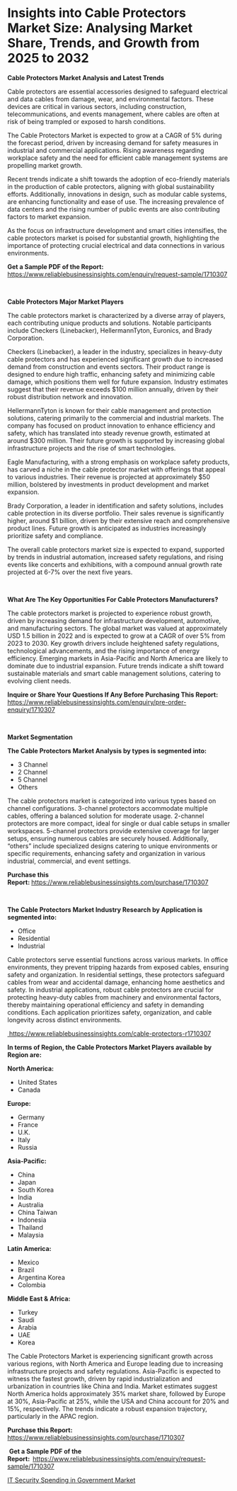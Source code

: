 <p><h1>Insights into Cable Protectors Market Size: Analysing Market Share, Trends, and Growth from 2025 to 2032</h1></p><p><strong>Cable Protectors Market Analysis and Latest Trends</strong></p>
<p><p>Cable protectors are essential accessories designed to safeguard electrical and data cables from damage, wear, and environmental factors. These devices are critical in various sectors, including construction, telecommunications, and events management, where cables are often at risk of being trampled or exposed to harsh conditions.</p><p>The Cable Protectors Market is expected to grow at a CAGR of 5% during the forecast period, driven by increasing demand for safety measures in industrial and commercial applications. Rising awareness regarding workplace safety and the need for efficient cable management systems are propelling market growth. </p><p>Recent trends indicate a shift towards the adoption of eco-friendly materials in the production of cable protectors, aligning with global sustainability efforts. Additionally, innovations in design, such as modular cable systems, are enhancing functionality and ease of use. The increasing prevalence of data centers and the rising number of public events are also contributing factors to market expansion. </p><p>As the focus on infrastructure development and smart cities intensifies, the cable protectors market is poised for substantial growth, highlighting the importance of protecting crucial electrical and data connections in various environments.</p></p>
<p><strong>Get a Sample PDF of the Report:&nbsp;</strong> <a href="https://www.reliablebusinessinsights.com/enquiry/request-sample/1710307?utm_campaign=1119&utm_medium=2&utm_source=Github&utm_content=ia&utm_term=10012025&utm_id=cable-protectors">https://www.reliablebusinessinsights.com/enquiry/request-sample/1710307</a></p>
<p>&nbsp;</p>
<p><strong>Cable Protectors Major Market Players</strong></p>
<p><p>The cable protectors market is characterized by a diverse array of players, each contributing unique products and solutions. Notable participants include Checkers (Linebacker), HellermannTyton, Euronics, and Brady Corporation.</p><p>Checkers (Linebacker), a leader in the industry, specializes in heavy-duty cable protectors and has experienced significant growth due to increased demand from construction and events sectors. Their product range is designed to endure high traffic, enhancing safety and minimizing cable damage, which positions them well for future expansion. Industry estimates suggest that their revenue exceeds $100 million annually, driven by their robust distribution network and innovation.</p><p>HellermannTyton is known for their cable management and protection solutions, catering primarily to the commercial and industrial markets. The company has focused on product innovation to enhance efficiency and safety, which has translated into steady revenue growth, estimated at around $300 million. Their future growth is supported by increasing global infrastructure projects and the rise of smart technologies.</p><p>Eagle Manufacturing, with a strong emphasis on workplace safety products, has carved a niche in the cable protector market with offerings that appeal to various industries. Their revenue is projected at approximately $50 million, bolstered by investments in product development and market expansion.</p><p>Brady Corporation, a leader in identification and safety solutions, includes cable protection in its diverse portfolio. Their sales revenue is significantly higher, around $1 billion, driven by their extensive reach and comprehensive product lines. Future growth is anticipated as industries increasingly prioritize safety and compliance.</p><p>The overall cable protectors market size is expected to expand, supported by trends in industrial automation, increased safety regulations, and rising events like concerts and exhibitions, with a compound annual growth rate projected at 6-7% over the next five years.</p></p>
<p>&nbsp;</p>
<p><strong>What Are The Key Opportunities For Cable Protectors Manufacturers?</strong></p>
<p><p>The cable protectors market is projected to experience robust growth, driven by increasing demand for infrastructure development, automotive, and manufacturing sectors. The global market was valued at approximately USD 1.5 billion in 2022 and is expected to grow at a CAGR of over 5% from 2023 to 2030. Key growth drivers include heightened safety regulations, technological advancements, and the rising importance of energy efficiency. Emerging markets in Asia-Pacific and North America are likely to dominate due to industrial expansion. Future trends indicate a shift toward sustainable materials and smart cable management solutions, catering to evolving client needs.</p></p>
<p><strong>Inquire or Share Your Questions If Any Before Purchasing This Report:</strong> <a href="https://www.reliablebusinessinsights.com/enquiry/pre-order-enquiry/1710307?utm_campaign=1119&utm_medium=2&utm_source=Github&utm_content=ia&utm_term=10012025&utm_id=cable-protectors">https://www.reliablebusinessinsights.com/enquiry/pre-order-enquiry/1710307</a></p>
<p>&nbsp;</p>
<p><strong>Market Segmentation</strong></p>
<p><strong>The Cable Protectors Market Analysis by types is segmented into:</strong></p>
<p><ul><li>3 Channel</li><li>2 Channel</li><li>5 Channel</li><li>Others</li></ul></p>
<p><p>The cable protectors market is categorized into various types based on channel configurations. 3-channel protectors accommodate multiple cables, offering a balanced solution for moderate usage. 2-channel protectors are more compact, ideal for single or dual cable setups in smaller workspaces. 5-channel protectors provide extensive coverage for larger setups, ensuring numerous cables are securely housed. Additionally, “others” include specialized designs catering to unique environments or specific requirements, enhancing safety and organization in various industrial, commercial, and event settings.</p></p>
<p><strong>Purchase this Report:&nbsp;</strong><a href="https://www.reliablebusinessinsights.com/purchase/1710307?utm_campaign=1119&utm_medium=2&utm_source=Github&utm_content=ia&utm_term=10012025&utm_id=cable-protectors">https://www.reliablebusinessinsights.com/purchase/1710307</a></p>
<p>&nbsp;</p>
<p><strong>The Cable Protectors Market Industry Research by Application is segmented into:</strong></p>
<p><ul><li>Office</li><li>Residential</li><li>Industrial</li></ul></p>
<p><p>Cable protectors serve essential functions across various markets. In office environments, they prevent tripping hazards from exposed cables, ensuring safety and organization. In residential settings, these protectors safeguard cables from wear and accidental damage, enhancing home aesthetics and safety. In industrial applications, robust cable protectors are crucial for protecting heavy-duty cables from machinery and environmental factors, thereby maintaining operational efficiency and safety in demanding conditions. Each application prioritizes safety, organization, and cable longevity across distinct environments.</p></p>
<p><a href="https://www.reliablebusinessinsights.com/cable-protectors-r1710307?utm_campaign=1119&utm_medium=2&utm_source=Github&utm_content=ia&utm_term=10012025&utm_id=cable-protectors">&nbsp;https://www.reliablebusinessinsights.com/cable-protectors-r1710307</a></p>
<p><strong>In terms of Region, the Cable Protectors Market Players available by Region are:</strong></p>
<p>
    <p> <strong> North America: </strong>
        <ul>
            <li>United States</li>
            <li>Canada</li>
        </ul>
        </p> 
    <p> <strong> Europe: </strong>
        <ul>
            <li>Germany</li>
            <li>France</li>
            <li>U.K.</li>
            <li>Italy</li>
            <li>Russia</li>
        </ul>
        </p> 
    <p> <strong> Asia-Pacific: </strong>
        <ul>
            <li>China</li>
            <li>Japan</li>
            <li>South Korea</li>
            <li>India</li>
            <li>Australia</li>
            <li>China Taiwan</li>
            <li>Indonesia</li>
            <li>Thailand</li>
            <li>Malaysia</li>
        </ul>
        </p> 
    <p> <strong> Latin America: </strong>
        <ul>
            <li>Mexico</li>
            <li>Brazil</li>
            <li>Argentina Korea</li>
            <li>Colombia</li>
        </ul>
        </p> 
    <p> <strong> Middle East & Africa: </strong>
        <ul>
            <li>Turkey</li>
            <li>Saudi</li>
            <li>Arabia</li>
            <li>UAE</li>
            <li>Korea</li>
        </ul>
    </p>
    </p>
<p><p>The Cable Protectors Market is experiencing significant growth across various regions, with North America and Europe leading due to increasing infrastructure projects and safety regulations. Asia-Pacific is expected to witness the fastest growth, driven by rapid industrialization and urbanization in countries like China and India. Market estimates suggest North America holds approximately 35% market share, followed by Europe at 30%, Asia-Pacific at 25%, while the USA and China account for 20% and 15%, respectively. The trends indicate a robust expansion trajectory, particularly in the APAC region.</p></p>
<p><strong>Purchase this Report: </strong><a href="https://www.reliablebusinessinsights.com/purchase/1710307?utm_campaign=1119&utm_medium=2&utm_source=Github&utm_content=ia&utm_term=10012025&utm_id=cable-protectors">https://www.reliablebusinessinsights.com/purchase/1710307</a></p>
<p>&nbsp;<strong>Get a Sample PDF of the Report:&nbsp;&nbsp;</strong><a href="https://www.reliablebusinessinsights.com/enquiry/request-sample/1710307?utm_campaign=1119&utm_medium=2&utm_source=Github&utm_content=ia&utm_term=10012025&utm_id=cable-protectors">https://www.reliablebusinessinsights.com/enquiry/request-sample/1710307</a></p>
<p><strong></strong></p>
<p><p><a href="https://github.com/arnoldannice0/Market-Research-Report-List-1/blob/main/it-security-spending-in-government-market.md?utm_campaign=1119&utm_medium=2&utm_source=Github&utm_content=ia&utm_term=10012025&utm_id=cable-protectors">IT Security Spending in Government Market</a></p></p>